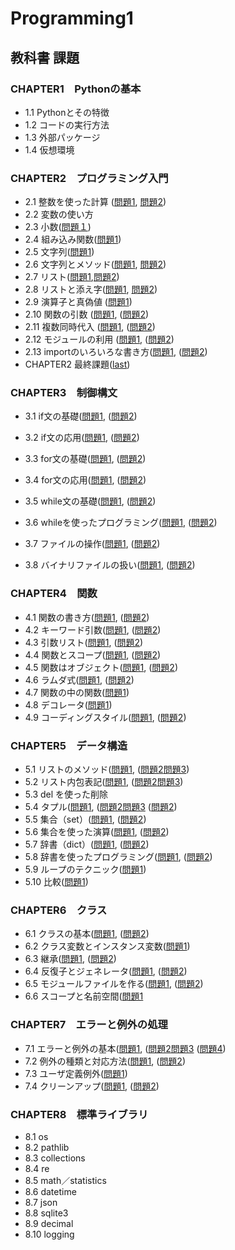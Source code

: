 # Programming1


## 教科書 課題

###  CHAPTER1　Pythonの基本

- 1.1 Pythonとその特徴
- 1.2 コードの実行方法
- 1.3 外部パッケージ
- 1.4 仮想環境
### CHAPTER2　プログラミング入門
- 2.1 整数を使った計算 ([問題1](CHAPTER02/Q2_1_1.py), [問題2](CHAPTER02/Q2_1_2.py))
- 2.2 変数の使い方
- 2.3 小数([問題１](CHAPTER02/Q2_3_1.py))
- 2.4 組み込み関数([問題1](CHAPTER02/Q2_4_1.py))
- 2.5 文字列([問題1](CHAPTER02/Q2_5_2.py))
- 2.6 文字列とメソッド([問題1](CHAPTER02/Q2_6_1.py), [問題2](CHAPTER02/Q2_6_2.py))
- 2.7 リスト([問題1](CHAPTER02/Q2_7_1.py),[問題2](CHAPTER02/Q2_7_2.py))
- 2.8 リストと添え字([問題1](CHAPTER02/Q2_8_1.py), [問題2](CHAPTER02/Q2_8_2.py))
- 2.9 演算子と真偽値 ([問題1](CHAPTER02/Q2_9_1.py))
- 2.10 関数の引数 ([問題1](CHAPTER02/Q2_10_1.py), ([問題2](CHAPTER02/Q2_10_2.py))
- 2.11 複数同時代入 ([問題1](CHAPTER02/Q2_11_1.py), ([問題2](CHAPTER02/Q2_11_2.py))
- 2.12 モジュールの利用 ([問題1](CHAPTER02/Q2_12_1.py), ([問題2](CHAPTER02/Q2_12_2.py))
- 2.13 importのいろいろな書き方([問題1](CHAPTER02/Q2_13_1.py), ([問題2](CHAPTER02/Q2_13_2.py))
 - CHAPTER2 最終課題([last](CHAPTER02/Q2_final.py))
### CHAPTER3　制御構文
- 3.1 if文の基礎([問題1](CHAPTER03/Q3_1_1.py), ([問題2](CHAPTER03/Q3_1_2.py))
- 3.2 if文の応用([問題1](CHAPTER03/Q3_2_1.py), ([問題2](CHAPTER03/Q3_2_2.py))
- 3.3 for文の基礎([問題1](CHAPTER03/Q3_3_1.py), ([問題2](CHAPTER03/Q3_3_2.py))
- 3.4 for文の応用([問題1](CHAPTER03/Q3_4_1.py), ([問題2](CHAPTER03/Q3_4_2.py))
- 3.5 while文の基礎([問題1](CHAPTER03/Q3_5_1.py), ([問題2](CHAPTER03/Q3_5_2.py))
- 3.6 whileを使ったプログラミング([問題1](CHAPTER03/Q3_6_1.py), ([問題2](CHAPTER03/Q3_6_2.py))
- 3.7 ファイルの操作([問題1](CHAPTER03/Q3_7_1.py), ([問題2](CHAPTER03/Q3_7_2.py))

- 3.8 バイナリファイルの扱い([問題1](CHAPTER03/Q3_8_1.py), ([問題2](CHAPTER03/Q3_8_2.py))
### CHAPTER4　関数
- 4.1 関数の書き方([問題1](CHAPTER04/Q4_1_1.py), ([問題2](CHAPTER04/Q4_1_2.py))
- 4.2 キーワード引数([問題1](CHAPTER04/Q4_2_1.py), ([問題2](CHAPTER04/Q4_2_2.py))
- 4.3 引数リスト([問題1](CHAPTER04/Q4_3_1.py), ([問題2](CHAPTER04/Q4_3_2.py))
- 4.4 関数とスコープ([問題1](CHAPTER04/Q4_4_1.py), ([問題2](CHAPTER04/Q4_4_2.py))
- 4.5 関数はオブジェクト([問題1](CHAPTER04/Q4_5_1.py), ([問題2](CHAPTER04/Q4_5_2.py))
- 4.6 ラムダ式([問題1](CHAPTER04/Q4_6_1.py), ([問題2](CHAPTER04/Q4_6_2.py))
- 4.7 関数の中の関数([問題1](CHAPTER04/Q4_7_1.py))
- 4.8 デコレータ([問題1](CHAPTER04/Q4_8_1.py))
- 4.9 コーディングスタイル([問題1](CHAPTER04/Q4_9_1.py), ([問題2](CHAPTER04/Q4_9_2.py))
### CHAPTER5　データ構造
- 5.1 リストのメソッド([問題1](CHAPTER05/Q5_1_1.py), ([問題2](CHAPTER05/Q5_1_2.py)[問題3](CHAPTER05/Q5_1_3.py))
- 5.2 リスト内包表記([問題1](CHAPTER05/Q5_2_1.py), ([問題2](CHAPTER05/Q5_2_2.py)[問題3](CHAPTER05/Q5_2_3.py))
- 5.3 del を使った削除
- 5.4 タプル([問題1](CHAPTER05/Q5_4_1.py), ([問題2](CHAPTER05/Q5_4_2.py)[問題3](CHAPTER05/Q5_4_3.py) ([問題2](CHAPTER05/Q5_4_4.py))
- 5.5 集合（set）([問題1](CHAPTER05/Q5_5_1.py), ([問題2](CHAPTER05/Q5_5_2.py))
- 5.6 集合を使った演算([問題1](CHAPTER05/Q5_6_1.py), ([問題2](CHAPTER05/Q5_6_2.py))
- 5.7 辞書（dict）([問題1](CHAPTER05/Q5_7_1.py), ([問題2](CHAPTER05/Q5_7_2.py))
- 5.8 辞書を使ったプログラミング([問題1](CHAPTER05/Q5_8_1.py), ([問題2](CHAPTER05/Q5_8_2.py))
- 5.9 ループのテクニック([問題1](CHAPTER05/Q5_9_1.py))
- 5.10 比較([問題1](CHAPTER05/Q5_10_1.py))
### CHAPTER6　クラス
- 6.1 クラスの基本([問題1](CHAPTER06/Q6_1_1.py), ([問題2](CHAPTER06/Q6_1_2.py))
- 6.2 クラス変数とインスタンス変数([問題1](CHAPTER06/Q6_2_1.py))
- 6.3 継承([問題1](CHAPTER06/Q6_3_1.py), ([問題2](CHAPTER06/Q6_3_2.py))
- 6.4 反復子とジェネレータ([問題1](CHAPTER06/Q6_4_1.py), ([問題2](CHAPTER06/Q6_4_2.py))
- 6.5 モジュールファイルを作る([問題1](CHAPTER06/Q6_5_1.py), ([問題2](CHAPTER06/Q6_5_2.py))
- 6.6 スコープと名前空間([問題1](CHAPTER06/Q6_6_1.py)
###  CHAPTER7　エラーと例外の処理
- 7.1 エラーと例外の基本([問題1](CHAPTER07/Q7_1_1.py), ([問題2](CHAPTER07/Q7_1_2.py)[問題3](CHAPTER07/Q7_1_3.py) ([問題4](CHAPTER07/Q7_1_4.py))
- 7.2 例外の種類と対応方法([問題1](CHAPTER07/Q7_2_1.py), ([問題2](CHAPTER07/Q7_2_2.py))
- 7.3 ユーザ定義例外([問題1](CHAPTER07/Q7_3_1.py))
- 7.4 クリーンアップ([問題1](CHAPTER07/Q7_4_1.py), ([問題2](CHAPTER07/Q7_4_2.py))
###  CHAPTER8　標準ライブラリ
- 8.1 os
- 8.2 pathlib
- 8.3 collections
- 8.4 re
- 8.5 math／statistics
- 8.6 datetime
- 8.7 json
- 8.8 sqlite3
- 8.9 decimal
- 8.10 logging

